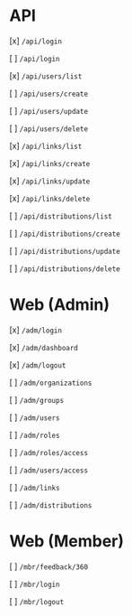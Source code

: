 # API

[x] `/api/login`

[ ] `/api/login`

[x] `/api/users/list`

[ ] `/api/users/create`

[ ] `/api/users/update`

[ ] `/api/users/delete`

[x] `/api/links/list`

[x] `/api/links/create`

[x] `/api/links/update`

[x] `/api/links/delete`

[ ] `/api/distributions/list`

[ ] `/api/distributions/create`

[ ] `/api/distributions/update`

[ ] `/api/distributions/delete`

# Web (Admin)

[x] `/adm/login`

[x] `/adm/dashboard`

[x] `/adm/logout`

[ ] `/adm/organizations`

[ ] `/adm/groups`

[ ] `/adm/users`

[ ] `/adm/roles`

[ ] `/adm/roles/access`

[ ] `/adm/users/access`

[ ] `/adm/links`

[ ] `/adm/distributions`

# Web (Member)

[ ] `/mbr/feedback/360`

[ ] `/mbr/login`

[ ] `/mbr/logout`